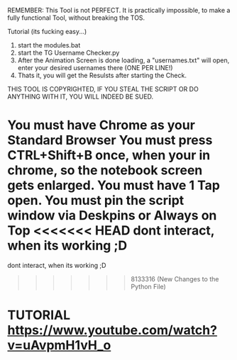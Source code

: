 REMEMBER: This Tool is not PERFECT. It is practically impossible, to make a fully functional Tool, without breaking the TOS.

Tutorial (its fucking easy...)
1. start the modules.bat
2. start the TG Username Checker.py
3. After the Animation Screen is done loading, a "usernames.txt" will open, enter your desired usernames there (ONE PER LINE!)
4. Thats it, you will get the Resulsts after starting the Check.


THIS TOOL IS COPYRIGHTED, IF YOU STEAL THE SCRIPT OR DO ANYTHING WITH IT, YOU WILL INDEED BE SUED.

You must have Chrome as your Standard Browser
You must press CTRL+Shift+B once, when your in chrome, so the notebook screen gets enlarged.
You must have 1 Tap open.
You must pin the script window via Deskpins or Always on Top
<<<<<<< HEAD
dont interact, when its working ;D
=======
dont interact, when its working ;D
>>>>>>> 8133316 (New Changes to the Python File)





# TUTORIAL https://www.youtube.com/watch?v=uAvpmH1vH_o

